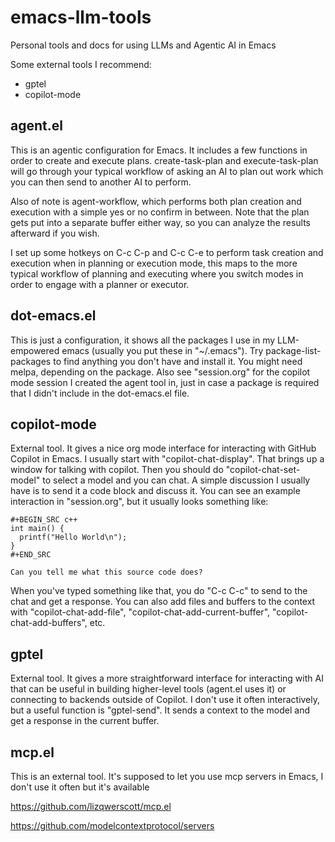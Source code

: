 # emacs-llm-tools
Personal tools and docs for using LLMs and Agentic AI in Emacs

Some external tools I recommend:
- gptel
- copilot-mode

## agent.el
This is an agentic configuration for Emacs. It includes a few functions in order to create and execute plans. create-task-plan and execute-task-plan will go through your typical workflow of asking an AI to plan out work which you can then send to another AI to perform. 

Also of note is agent-workflow, which performs both plan creation and execution with a simple yes or no confirm in between. Note that the plan gets put into a separate buffer either way, so you can analyze the results afterward if you wish.

I set up some hotkeys on C-c C-p and C-c C-e to perform task creation and execution when in planning or execution mode, this maps to the more typical workflow of planning and executing where you switch modes in order to engage with a planner or executor.

## dot-emacs.el
This is just a configuration, it shows all the packages I use in my LLM-empowered emacs (usually you put these in "~/.emacs"). Try package-list-packages to find anything you don't have and install it. You might need melpa, depending on the package. Also see "session.org" for the copilot mode session I created the agent tool in, just in case a package is required that I didn't include in the dot-emacs.el file.

## copilot-mode
External tool. It gives a nice org mode interface for interacting with GitHub Copilot in Emacs. I usually start with "copilot-chat-display". That brings up a window for talking with copilot. Then you should do "copilot-chat-set-model" to select a model and you can chat. A simple discussion I usually have is to send it a code block and discuss it. You can see an example interaction in "session.org", but it usually looks something like:

```
#+BEGIN_SRC c++
int main() {
  printf("Hello World\n");
}
#+END_SRC

Can you tell me what this source code does?
```

When you've typed something like that, you do "C-c C-c" to send to the chat and get a response. You can also add files and buffers to the context with "copilot-chat-add-file", "copilot-chat-add-current-buffer", "copilot-chat-add-buffers", etc.

## gptel
External tool. It gives a more straightforward interface for interacting with AI that can be useful in building higher-level tools (agent.el uses it) or connecting to backends outside of Copilot. I don't use it often interactively, but a useful function is "gptel-send". It sends a context to the model and get a response in the current buffer.

## mcp.el
This is an external tool. It's supposed to let you use mcp servers in Emacs, I don't use it often but it's available

https://github.com/lizqwerscott/mcp.el

https://github.com/modelcontextprotocol/servers
